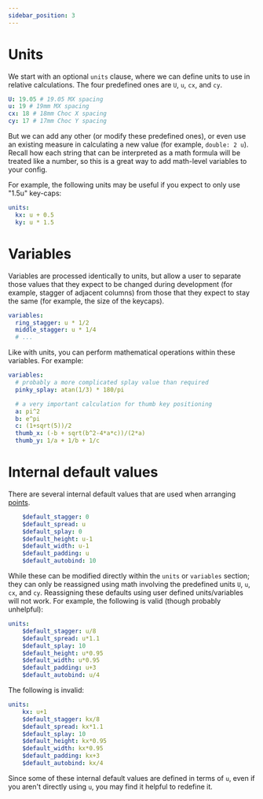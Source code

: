 ```yaml
---
sidebar_position: 3
---
```


# Units

We start with an optional `units` clause, where we can define units to use in relative calculations.
The four predefined ones are `U`, `u`, `cx`, and `cy`.
```yaml
U: 19.05 # 19.05 MX spacing
u: 19 # 19mm MX spacing
cx: 18 # 18mm Choc X spacing
cy: 17 # 17mm Choc Y spacing
```

But we can add any other (or modify these predefined ones), or even use an existing measure in calculating a new value (for example, `double: 2 u`).
Recall how each string that can be interpreted as a math formula will be treated like a number, so this is a great way to add math-level variables to your config.

For example, the following units may be useful if you expect to only use "1.5u" key-caps:
```yaml
units:
  kx: u + 0.5
  ky: u * 1.5
```

# Variables

Variables are processed identically to units, but allow a user to separate those values that they expect to be changed during development
(for example, stagger of adjacent columns) from those that they expect to stay the same (for example, the size of the keycaps).
```yaml
variables:
  ring_stagger: u * 1/2
  middle_stagger: u * 1/4
  # ...
```

Like with units, you can perform mathematical operations within these variables.
For example:
```yaml
variables:
  # probably a more complicated splay value than required
  pinky_splay: atan(1/3) * 180/pi

  # a very important calculation for thumb key positioning
  a: pi^2
  b: e^pi
  c: (1+sqrt(5))/2
  thumb_x: (-b + sqrt(b^2-4*a*c))/(2*a)
  thumb_y: 1/a + 1/b + 1/c
```

# Internal default values

There are several internal default values that are used when arranging [points](points).
```yaml
    $default_stagger: 0
    $default_spread: u
    $default_splay: 0
    $default_height: u-1
    $default_width: u-1
    $default_padding: u
    $default_autobind: 10
```

While these can be modified directly within the `units` or `variables` section;
they can only be reassigned using math involving the predefined units `U`, `u`, `cx`, and `cy`.
Reassigning these defaults using user defined units/variables will not work.
For example, the following is valid (though probably unhelpful):
```yaml
units:
    $default_stagger: u/8
    $default_spread: u*1.1
    $default_splay: 10
    $default_height: u*0.95
    $default_width: u*0.95
    $default_padding: u+3
    $default_autobind: u/4
```
The following is invalid:
```yaml
units:
    kx: u+1
    $default_stagger: kx/8
    $default_spread: kx*1.1
    $default_splay: 10
    $default_height: kx*0.95
    $default_width: kx*0.95
    $default_padding: kx+3
    $default_autobind: kx/4
```

Since some of these internal default values are defined in terms of `u`,
even if you aren't directly using `u`, you may find it helpful to redefine it.
